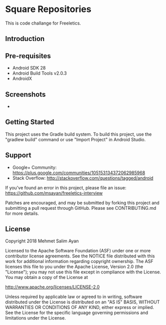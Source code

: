 Square Repositories
===================================

This is code challange for Freeletics.

Introduction
------------


Pre-requisites
--------------

- Android SDK 28
- Android Build Tools v2.0.3
- AndroidX

Screenshots
-------------
- 

Getting Started
---------------

This project uses the Gradle build system. To build this project, use the
"gradlew build" command or use "Import Project" in Android Studio.

Support
-------

- Google+ Community: https://plus.google.com/communities/105153134372062985968
- Stack Overflow: http://stackoverflow.com/questions/tagged/android

If you've found an error in this project, please file an issue:
https://github.com/msayan/freeletics-interview

Patches are encouraged, and may be submitted by forking this project and
submitting a pull request through GitHub. Please see CONTRIBUTING.md for more details.

License
-------

Copyright 2018 Mehmet Salim Ayan

Licensed to the Apache Software Foundation (ASF) under one or more contributor
license agreements.  See the NOTICE file distributed with this work for
additional information regarding copyright ownership.  The ASF licenses this
file to you under the Apache License, Version 2.0 (the "License"); you may not
use this file except in compliance with the License.  You may obtain a copy of
the License at

http://www.apache.org/licenses/LICENSE-2.0

Unless required by applicable law or agreed to in writing, software
distributed under the License is distributed on an "AS IS" BASIS, WITHOUT
WARRANTIES OR CONDITIONS OF ANY KIND, either express or implied.  See the
License for the specific language governing permissions and limitations under
the License.
